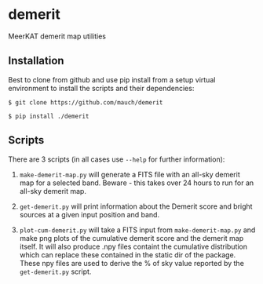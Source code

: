 demerit
=======

MeerKAT demerit map utilities

## Installation

Best to clone from github and use pip install from a setup virtual environment to install the scripts and their dependencies:

`$ git clone https://github.com/mauch/demerit`

`$ pip install ./demerit`

## Scripts

There are 3 scripts (in all cases use `--help` for further information):

1. `make-demerit-map.py` will generate a FITS file with an all-sky demerit map for a selected band. Beware - 
	this takes over 24 hours to run for an all-sky demerit map.

2. `get-demerit.py` will print information about the Demerit score and bright sources at a given input position and band.

3. `plot-cum-demerit.py` will take a FITS input from `make-demerit-map.py` and make png plots of the cumulative demerit score
	and the demerit map itself. It will also produce .npy files containt the cumulative distribution which can replace
	these contained in the static dir of the package. These npy files are used to derive the % of sky value reported by
	the `get-demerit.py` script.
